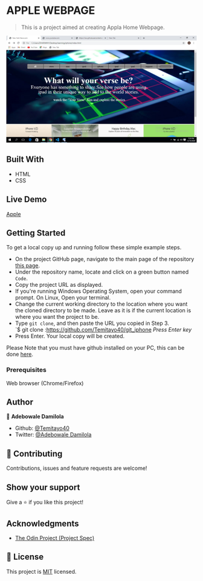 # APPLE WEBPAGE

> This is a project aimed at creating Appla Home Webpage.

![screenshots](shot.jpg)

## Built With

- HTML
- CSS


## Live Demo

<a href="https://github.com/Temitayo40/git_iphone" target="_blank">Apple</a>

## Getting Started

To get a local copy up and running follow these simple example steps.

- On the project GitHub page, navigate to the main page of the repository [this page](https://github.com/Temitayo40/netflix).
- Under the repository name, locate and click on a green button named `Code`.
- Copy the project URL as displayed.
- If you're running Windows Operating System, open your command prompt. On Linux, Open your terminal.
- Change the current working directory to the location where you want the cloned directory to be made. Leave as it is if the current location is where you want the project to be.
- Type `git clone`, and then paste the URL you copied in Step 3.<br>
  `$ git clone :https://github.com/Temitayo40/git_iphone <em>Press Enter key</em><br>
- Press Enter. Your local copy will be created.

Please Note that you must have github installed on your PC, this can be done [here](https://gist.github.com/derhuerst/1b15ff4652a867391f03).

### Prerequisites

Web browser (Chrome/Firefox)


## Author

👤 **Adebowale Damilola**

- Github: [@Temitayo40](https://github.com/temitayo40)
- Twitter: [@Adebowale Damilola](https://twitter.com/adebowa30361993)

## 🤝 Contributing

Contributions, issues and feature requests are welcome!


## Show your support

Give a ⭐️ if you like this project!

## Acknowledgments


- [The Odin Project (Project Spec)](https://www.theodinproject.com/courses/javascript/lessons/todo-list)

## 📝 License

This project is [MIT](lic.url) licensed.